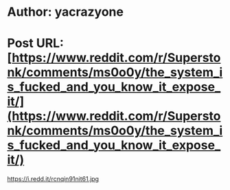 # Author: yacrazyone
# Post URL: [https://www.reddit.com/r/Superstonk/comments/ms0o0y/the_system_is_fucked_and_you_know_it_expose_it/](https://www.reddit.com/r/Superstonk/comments/ms0o0y/the_system_is_fucked_and_you_know_it_expose_it/)


https://i.redd.it/rcnqin91nit61.jpg